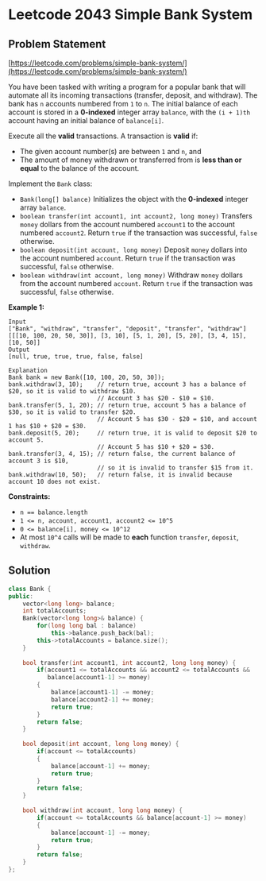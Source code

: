 # Leetcode 2043 Simple Bank System

## Problem Statement

[https://leetcode.com/problems/simple-bank-system/](https://leetcode.com/problems/simple-bank-system/)

You have been tasked with writing a program for a popular bank that will automate all its incoming transactions (transfer, deposit, and withdraw). The bank has `n` accounts numbered from `1` to `n`. The initial balance of each account is stored in a **0-indexed** integer array `balance`, with the `(i + 1)th` account having an initial balance of `balance[i]`.

Execute all the **valid** transactions. A transaction is **valid** if:

* The given account number(s) are between `1` and `n`, and
* The amount of money withdrawn or transferred from is **less than or equal** to the balance of the account.

Implement the `Bank` class:

* `Bank(long[] balance)` Initializes the object with the **0-indexed** integer array `balance`.
* `boolean transfer(int account1, int account2, long money)` Transfers `money` dollars from the account numbered `account1` to the account numbered `account2`. Return `true` if the transaction was successful, `false` otherwise.
* `boolean deposit(int account, long money)` Deposit `money` dollars into the account numbered `account`. Return `true` if the transaction was successful, `false` otherwise.
* `boolean withdraw(int account, long money)` Withdraw `money` dollars from the account numbered `account`. Return `true` if the transaction was successful, `false` otherwise.

**Example 1:**

```
Input
["Bank", "withdraw", "transfer", "deposit", "transfer", "withdraw"]
[[[10, 100, 20, 50, 30]], [3, 10], [5, 1, 20], [5, 20], [3, 4, 15], [10, 50]]
Output
[null, true, true, true, false, false]

Explanation
Bank bank = new Bank([10, 100, 20, 50, 30]);
bank.withdraw(3, 10);    // return true, account 3 has a balance of $20, so it is valid to withdraw $10.
                         // Account 3 has $20 - $10 = $10.
bank.transfer(5, 1, 20); // return true, account 5 has a balance of $30, so it is valid to transfer $20.
                         // Account 5 has $30 - $20 = $10, and account 1 has $10 + $20 = $30.
bank.deposit(5, 20);     // return true, it is valid to deposit $20 to account 5.
                         // Account 5 has $10 + $20 = $30.
bank.transfer(3, 4, 15); // return false, the current balance of account 3 is $10,
                         // so it is invalid to transfer $15 from it.
bank.withdraw(10, 50);   // return false, it is invalid because account 10 does not exist.
```

**Constraints:**

* `n == balance.length`
* `1 <= n, account, account1, account2 <= 10^5`
* `0 <= balance[i], money <= 10^12`
* At most `10^4` calls will be made to **each** function `transfer`, `deposit`, `withdraw`.

## Solution

```cpp
class Bank {
public:
    vector<long long> balance;
    int totalAccounts;
    Bank(vector<long long>& balance) {
        for(long long bal : balance)
            this->balance.push_back(bal);
        this->totalAccounts = balance.size();
    }
    
    bool transfer(int account1, int account2, long long money) {
        if(account1 <= totalAccounts && account2 <= totalAccounts &&
           balance[account1-1] >= money)
        {
            balance[account1-1] -= money;
            balance[account2-1] += money;
            return true;
        }
        return false;
    }
    
    bool deposit(int account, long long money) {
        if(account <= totalAccounts)
        {
            balance[account-1] += money;
            return true;
        }
        return false;
    }
    
    bool withdraw(int account, long long money) {
        if(account <= totalAccounts && balance[account-1] >= money)
        {
            balance[account-1] -= money;
            return true;
        }
        return false;
    }
};
```

